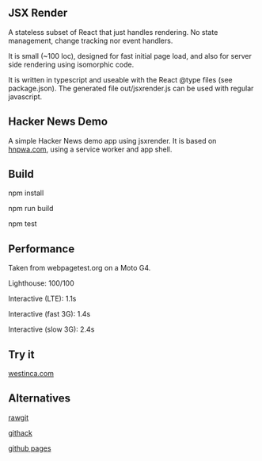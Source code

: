 JSX Render
----------
A stateless subset of React that just handles rendering.
No state management, change tracking nor event handlers.

It is small (~100 loc), designed for fast initial page load,
and also for server side rendering using isomorphic code.

It is written in typescript and useable with the React @type files
(see package.json).
The generated file out/jsxrender.js can be used with regular javascript.

Hacker News Demo
----------------
A simple Hacker News demo app using jsxrender.
It is based on [hnpwa.com](https://hnpwa.com), using a service worker and app shell.

Build
-----
npm install

npm run build

npm test

Performance
-----------
Taken from webpagetest.org on a Moto G4.

Lighthouse: 100/100

Interactive (LTE): 1.1s

Interactive (fast 3G): 1.4s

Interactive (slow 3G): 2.4s

Try it
------
[westinca.com](https://jsxrender.westinca.com/public/)

Alternatives
------------
[rawgit](https://cdn.rawgit.com/martyntebby/jsxrender/0.9.7/public/)

[githack](https://rawcdn.githack.com/martyntebby/jsxrender/0.9.7/public/)

[github pages](http://martyntebby.github.io/jsxrender/public/)
